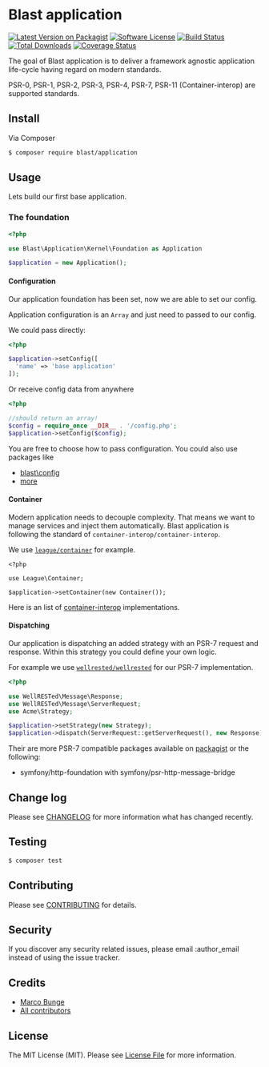 # Blast application

[![Latest Version on Packagist][ico-version]][link-packagist]
[![Software License][ico-license]](LICENSE.md)
[![Build Status][ico-travis]][link-travis]
[![Total Downloads][ico-downloads]][link-downloads]
[![Coverage Status](https://img.shields.io/coveralls/phpthinktank/blast-application/master.svg?style=flat-square)](https://coveralls.io/github/phpthinktank/blast-application?branch=1.0.x-dev)

The goal of Blast application is to deliver a framework agnostic application life-cycle having regard on modern standards.
 
PSR-0, PSR-1, PSR-2, PSR-3, PSR-4, PSR-7, PSR-11 (Container-interop) are supported standards. 


## Install

Via Composer

``` bash
$ composer require blast/application
```

## Usage

Lets build our first base application.

### The foundation

```php
<?php

use Blast\Application\Kernel\Foundation as Application

$application = new Application();
```

#### Configuration

Our application foundation has been set, now we are able to set our config.

Application configuration is an `Array` and just need to passed to our config.

We could pass directly:

```php
<?php

$application->setConfig([
  'name' => 'base application'
]);
```

Or receive config data from anywhere

```php
<?php

//should return an array!
$config = require_once __DIR__ . '/config.php';
$application->setConfig($config);
```

You are free to choose how to pass configuration. You could also use packages like 

 - [blast\config](https://github.com/phpthinktank/blast-config)
 - [more](https://packagist.org/search/?q=config)
 
#### Container

Modern application needs to decouple complexity. That means we want to manage services and inject them automatically. 
Blast application is following the standard of `container-interop/container-interop`.

We use [`league/container`](http://container.thephpleague.com/) for example.

```
<?php

use League\Container;

$application->setContainer(new Container());
```

Here is an list of [container-interop](https://github.com/container-interop/container-interop#projects-implementing-containerinterface) implementations.

#### Dispatching

Our application is dispatching an added strategy with an PSR-7 request and response. Within this strategy you could 
define your own logic. 

For example we use [`wellrested/wellrested`](https://github.com/wellrestedphp/wellrested) for our PSR-7 implementation.

```php
<?php

use WellRESTed\Message\Response;
use WellRESTed\Message\ServerRequest;
use Acme\Strategy;

$application->setStrategy(new Strategy);
$application->dispatch(ServerRequest::getServerRequest(), new Response);

```

Their are more PSR-7 compatible packages available on [packagist](https://packagist.org/providers/psr/http-message-implementation) or the following:

 - symfony/http-foundation with symfony/psr-http-message-bridge

## Change log

Please see [CHANGELOG](CHANGELOG.md) for more information what has changed recently.

## Testing

``` bash
$ composer test
```

## Contributing

Please see [CONTRIBUTING](CONTRIBUTING.md) for details.

## Security

If you discover any security related issues, please email :author_email instead of using the issue tracker.

## Credits

- [Marco Bunge][link-author]
- [All contributors][link-contributors]

## License

The MIT License (MIT). Please see [License File](LICENSE.md) for more information.

[ico-version]: https://img.shields.io/packagist/v/blast/application.svg?style=flat-square
[ico-license]: https://img.shields.io/badge/license-MIT-brightgreen.svg?style=flat-square
[ico-travis]: https://img.shields.io/travis/phpthinktank/blast-application/master.svg?style=flat-square
[ico-downloads]: https://img.shields.io/packagist/dt/blast/application.svg?style=flat-square

[link-packagist]: https://packagist.org/packages/blast/application
[link-travis]: https://travis-ci.org/phpthinktank/blast-application
[link-downloads]: https://packagist.org/packages/blast/application
[link-author]: https://github.com/mbunge
[link-contributors]: ../../contributors
